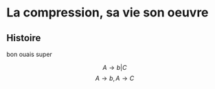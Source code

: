 # La compression, sa vie son oeuvre
## Histoire
bon ouais super


$$A \rightarrow b|C$$
$$A\rightarrow b, A\rightarrow C$$